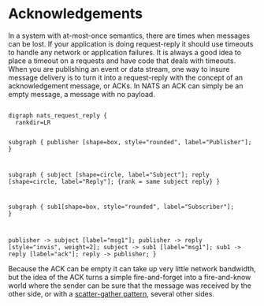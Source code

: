 # Acknowledgements

In a system with at-most-once semantics, there are times when messages can be lost. If your application is doing request-reply it should use timeouts to handle any network or application failures. It is always a good idea to place a timeout on a requests and have code that deals with timeouts. When you are publishing an event or data stream, one way to insure message delivery is to turn it into a request-reply with the concept of an acknowledgement message, or ACKs. In NATS an ACK can simply be an empty message, a message with no payload.

<div class="graphviz"><code data-viz="dot">
digraph nats_request_reply {
  rankdir=LR

  subgraph {
    publisher [shape=box, style="rounded", label="Publisher"];
  }

  subgraph {
    subject [shape=circle, label="Subject"];
    reply [shape=circle, label="Reply"];
    {rank = same subject reply}
  }

  subgraph {
    sub1[shape=box, style="rounded", label="Subscriber"];
  }

  publisher -> subject [label="msg1"];
  publisher -> reply [style="invis", weight=2];
  subject -> sub1 [label="msg1"];
  sub1 -> reply [label="ack"];
  reply -> publisher;
}
</code></div>

Because the ACK can be empty it can take up very little network bandwidth, but the idea of the ACK turns a simple fire-and-forget into a fire-and-know world where the sender can be sure that the message was received by the other side, or with a [scatter-gather pattern](reqreply.md), several other sides.